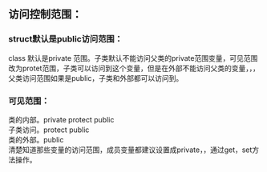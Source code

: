## 访问控制范围：
### struct默认是public访问范围：
class 默认是private 范围。子类默认不能访问父类的private范围变量，可见范围改为protet范围，子类可以访问到这个变量，但是在外部不能访问父类的变量，，，父类访问范围如果是public，子类和外部都可以访问到。<br>
### 可见范围：
类的内部。private protect public<br>
子类访问。protect public<br>
类的外部。public<br>
清楚知道那些变量的访问范围，成员变量都建议设置成private，，通过get，set方法操作。
